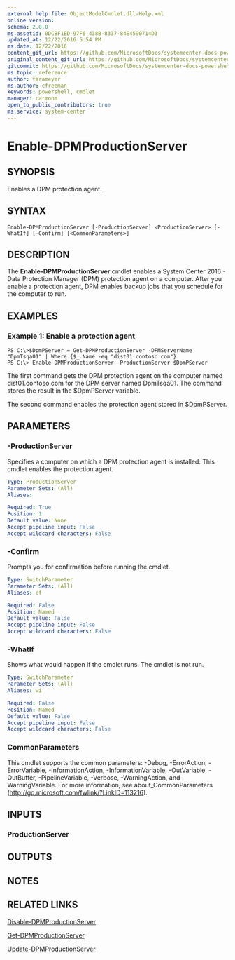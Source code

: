 ```yaml
---
external help file: ObjectModelCmdlet.dll-Help.xml
online version: 
schema: 2.0.0
ms.assetid: 0DC8F1ED-97F6-438B-8337-84E4590714D3
updated_at: 12/22/2016 5:54 PM
ms.date: 12/22/2016
content_git_url: https://github.com/MicrosoftDocs/systemcenter-docs-powershell/blob/master/systemcenter-cmdlets/SystemCenter2016/DataProtectionManager/vlatest/Enable-DPMProductionServer.md
original_content_git_url: https://github.com/MicrosoftDocs/systemcenter-docs-powershell/blob/master/systemcenter-cmdlets/SystemCenter2016/DataProtectionManager/vlatest/Enable-DPMProductionServer.md
gitcommit: https://github.com/MicrosoftDocs/systemcenter-docs-powershell/blob/17c3a51bd892aad46c731d9f381f0704b4815004/systemcenter-cmdlets/SystemCenter2016/DataProtectionManager/vlatest/Enable-DPMProductionServer.md
ms.topic: reference
author: tarameyer
ms.author: cfreeman
keywords: powershell, cmdlet
manager: carmonm
open_to_public_contributors: true
ms.service: system-center
---
```


# Enable-DPMProductionServer

## SYNOPSIS
Enables a DPM protection agent.

## SYNTAX

```
Enable-DPMProductionServer [-ProductionServer] <ProductionServer> [-WhatIf] [-Confirm] [<CommonParameters>]
```

## DESCRIPTION
The **Enable-DPMProductionServer** cmdlet enables a System Center 2016 - Data Protection Manager (DPM) protection agent on a computer.
After you enable a protection agent, DPM enables backup jobs that you schedule for the computer to run.

## EXAMPLES

### Example 1: Enable a protection agent
```
PS C:\>$DpmPServer = Get-DPMProductionServer -DPMServerName "DpmTsqa01" | Where {$_.Name -eq "dist01.contoso.com"}
PS C:\> Enable-DPMProductionServer -ProductionServer $DpmPServer
```

The first command gets the DPM protection agent on the computer named dist01.contoso.com for the DPM server named DpmTsqa01.
The command stores the result in the $DpmPServer variable.

The second command enables the protection agent stored in $DpmPServer.

## PARAMETERS

### -ProductionServer
Specifies a computer on which a DPM protection agent is installed.
This cmdlet enables the protection agent.

```yaml
Type: ProductionServer
Parameter Sets: (All)
Aliases: 

Required: True
Position: 1
Default value: None
Accept pipeline input: False
Accept wildcard characters: False
```

### -Confirm
Prompts you for confirmation before running the cmdlet.

```yaml
Type: SwitchParameter
Parameter Sets: (All)
Aliases: cf

Required: False
Position: Named
Default value: False
Accept pipeline input: False
Accept wildcard characters: False
```

### -WhatIf
Shows what would happen if the cmdlet runs.
The cmdlet is not run.

```yaml
Type: SwitchParameter
Parameter Sets: (All)
Aliases: wi

Required: False
Position: Named
Default value: False
Accept pipeline input: False
Accept wildcard characters: False
```

### CommonParameters
This cmdlet supports the common parameters: -Debug, -ErrorAction, -ErrorVariable, -InformationAction, -InformationVariable, -OutVariable, -OutBuffer, -PipelineVariable, -Verbose, -WarningAction, and -WarningVariable. For more information, see about_CommonParameters (http://go.microsoft.com/fwlink/?LinkID=113216).

## INPUTS

### ProductionServer

## OUTPUTS

## NOTES

## RELATED LINKS

[Disable-DPMProductionServer](xref:SystemCenter2016/DataProtectionManager/vlatest/Disable-DPMProductionServer.md)

[Get-DPMProductionServer](xref:SystemCenter2016/DataProtectionManager/vlatest/Get-DPMProductionServer.md)

[Update-DPMProductionServer](xref:SystemCenter2016/DataProtectionManager/vlatest/Update-DPMProductionServer.md)
